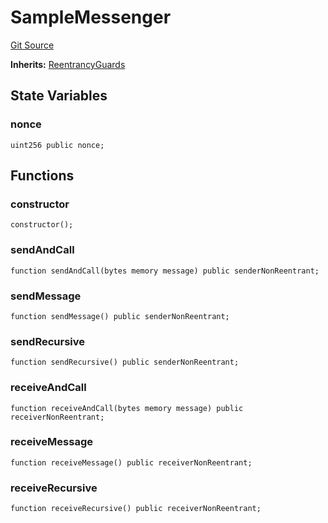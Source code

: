 # SampleMessenger
[Git Source](https://github.com/ava-labs/teleporter/blob/cadc1420fd95195b094eea855b7496cc71b5be2a/src/Teleporter/tests/ReentrancyGuardsTests.t.sol)

**Inherits:**
[ReentrancyGuards](/src/Teleporter/ReentrancyGuards.sol/abstract.ReentrancyGuards.md)


## State Variables
### nonce

```solidity
uint256 public nonce;
```


## Functions
### constructor


```solidity
constructor();
```

### sendAndCall


```solidity
function sendAndCall(bytes memory message) public senderNonReentrant;
```

### sendMessage


```solidity
function sendMessage() public senderNonReentrant;
```

### sendRecursive


```solidity
function sendRecursive() public senderNonReentrant;
```

### receiveAndCall


```solidity
function receiveAndCall(bytes memory message) public receiverNonReentrant;
```

### receiveMessage


```solidity
function receiveMessage() public receiverNonReentrant;
```

### receiveRecursive


```solidity
function receiveRecursive() public receiverNonReentrant;
```

